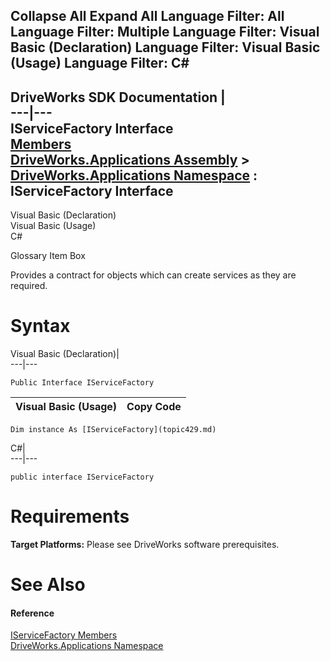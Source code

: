 Collapse All Expand All Language Filter: All  Language Filter: Multiple  Language Filter: Visual Basic (Declaration) Language Filter: Visual Basic (Usage) Language Filter: C#  
---  
DriveWorks SDK Documentation  |   
---|---  
IServiceFactory Interface   
[Members](topic430.md)   
[DriveWorks.Applications Assembly](topic13.md) > [DriveWorks.Applications Namespace](topic16.md) : IServiceFactory Interface  
---  
  
Visual Basic (Declaration)    
Visual Basic (Usage)    
C# 

Glossary Item Box

Provides a contract for objects which can create services as they are required. 

# Syntax

Visual Basic (Declaration)|   
---|---  
      
    
    Public Interface IServiceFactory   
  
Visual Basic (Usage)| Copy Code  
---|---  
      
    
    Dim instance As [IServiceFactory](topic429.md)  
  
C#|   
---|---  
      
    
    public interface IServiceFactory   
  
# Requirements

**Target Platforms:** Please see DriveWorks software prerequisites.

# See Also

#### Reference

[IServiceFactory Members](topic430.md)   
[DriveWorks.Applications Namespace](topic16.md)


